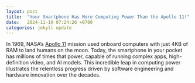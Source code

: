 ```yaml
---
layout: post
title:  "Your Smartphone Has More Computing Power Than the Apollo 11!"
date:   2024-11-19 07:24:26 +0700
categories: jekyll update
---
```

In 1969, NASA’s [Apollo 11][apollo-11] mission used onboard computers with just 4KB of RAM to land humans on the moon. Today, the smartphone in your pocket has millions of times that power, capable of running complex apps, high-definition video, and AI models. This incredible leap in computing power illustrates the relentless progress driven by software engineering and hardware innovation over the decades.

[apollo-11]: https://en.wikipedia.org/wiki/Apollo_11
